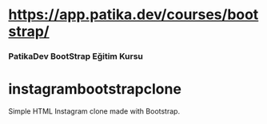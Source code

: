 # <https://app.patika.dev/courses/bootstrap/>

###  PatikaDev BootStrap Eğitim Kursu 

# instagrambootstrapclone
Simple HTML Instagram clone made with Bootstrap.

